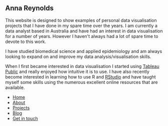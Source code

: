 ## Anna Reynolds

This website is designed to show examples of personal data visualisation projects that I have done in my spare time over the years. I am currently a data analyst based in Australia and have had an interest in data visualisation for a number of years. However I haven't always had a lot of spare time to devote to this work.  

I have studied biomedical science and applied epidemiology and am always looking to expand on and improve my data analysis/visualisation skills.  

When I first became interested in data visualisation I started using [Tableau Public](https://public.tableau.com/s/) and really enjoyed how intuitive it is to use. I have also recently become interested in learning how to use R and [RStudio](https://www.rstudio.com/) and have taught myself some skills using the numerous excellent online resources that are available.  

* [Home](index.html)
* [About](About.html)
* [Projects](Projects.html)
* [Blog](Blog.html)
* [Get in touch](Getintouch.html)


